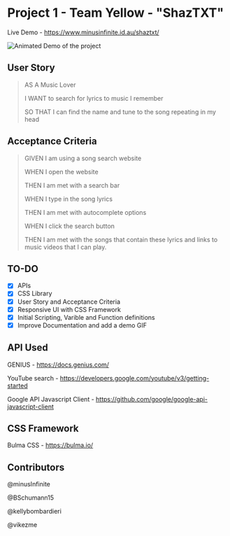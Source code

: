 # Project 1 - Team Yellow - "ShazTXT"

Live Demo - <https://www.minusinfinite.id.au/shaztxt/>

![Animated Demo of the project](https://i.imgur.com/1HTVAvv.gif)

## User Story

> AS A Music Lover
>
> I WANT to search for lyrics to music I remember
>
> SO THAT I can find the name and tune to the song repeating in my head

## Acceptance Criteria

> GIVEN I am using a song search website
>
> WHEN I open the website
>
> THEN I am met with a search bar
>
> WHEN I type in the song lyrics
>
> THEN I am met with autocomplete options
>
> WHEN I click the search button
>
> THEN I am met with the songs that contain these lyrics and links to music videos that I can play.

## TO-DO

- [x] APIs
- [x] CSS Library
- [x] User Story and Acceptance Criteria
- [x] Responsive UI with CSS Framework
- [x] Initial Scripting, Varible and Function definitions
- [x] Improve Documentation and add a demo GIF

## API Used

GENIUS - <https://docs.genius.com/>

YouTube search - <https://developers.google.com/youtube/v3/getting-started>

Google API Javascript Client - <https://github.com/google/google-api-javascript-client>

## CSS Framework

Bulma CSS - <https://bulma.io/>

## Contributors

@minusInfinite

@BSchumann15

@kellybombardieri

@vikezme
